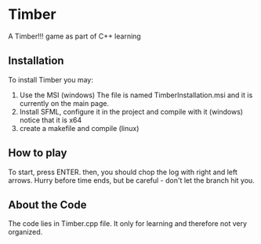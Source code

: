 # Timber
A Timber!!! game as part of C++ learning

## Installation

To install Timber you may:
1. Use the MSI (windows)
  The file is named TimberInstallation.msi and it is currently on the main page.
2. Install SFML, configure it in the project and compile with it (windows)
notice that it is x64
3. create a makefile and compile (linux)

## How to play
To start, press ENTER. then, you should chop the log with right and left arrows.
Hurry before time ends, but be careful - don't let the branch hit you.

## About the Code

The code lies in Timber.cpp file. It only for learning and therefore not very organized.

